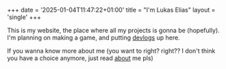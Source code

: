 +++
date = '2025-01-04T11:47:22+01:00'
title = "I'm Lukas Elias"
layout = 'single'
+++

This is my website, the place where all my projects is gonna be (hopefully). I'm planning on making a game, and putting [devlogs](/devlogs) up here.

If you wanna know more about me (you want to right? right?? I don't think  you have a choice anymore, just read [about](/about) me pls)
